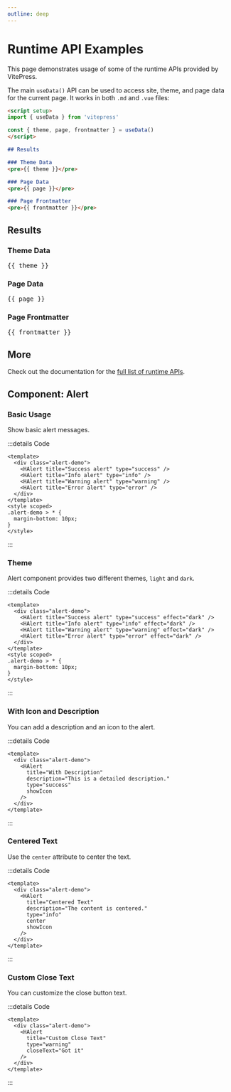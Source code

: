 ```yaml
---
outline: deep
---
```


# Runtime API Examples

This page demonstrates usage of some of the runtime APIs provided by VitePress.

The main `useData()` API can be used to access site, theme, and page data for the current page. It works in both `.md` and `.vue` files:

```md
<script setup>
import { useData } from 'vitepress'

const { theme, page, frontmatter } = useData()
</script>

## Results

### Theme Data
<pre>{{ theme }}</pre>

### Page Data
<pre>{{ page }}</pre>

### Page Frontmatter
<pre>{{ frontmatter }}</pre>
```

<script setup>
import { useData } from 'vitepress'

const { site, theme, page, frontmatter } = useData()
</script>

## Results

### Theme Data
<pre>{{ theme }}</pre>

### Page Data
<pre>{{ page }}</pre>

### Page Frontmatter
<pre>{{ frontmatter }}</pre>

## More

Check out the documentation for the [full list of runtime APIs](https://vitepress.dev/reference/runtime-api#usedata).

## Component: Alert

### Basic Usage

Show basic alert messages.

:::details Code
```vue
<template>
  <div class="alert-demo">
    <HAlert title="Success alert" type="success" />
    <HAlert title="Info alert" type="info" />
    <HAlert title="Warning alert" type="warning" />
    <HAlert title="Error alert" type="error" />
  </div>
</template>
<style scoped>
.alert-demo > * {
  margin-bottom: 10px;
}
</style>
```
:::

### Theme

Alert component provides two different themes, `light` and `dark`.

:::details Code
```vue
<template>
  <div class="alert-demo">
    <HAlert title="Success alert" type="success" effect="dark" />
    <HAlert title="Info alert" type="info" effect="dark" />
    <HAlert title="Warning alert" type="warning" effect="dark" />
    <HAlert title="Error alert" type="error" effect="dark" />
  </div>
</template>
<style scoped>
.alert-demo > * {
  margin-bottom: 10px;
}
</style>
```
:::

### With Icon and Description

You can add a description and an icon to the alert.

:::details Code
```vue
<template>
  <div class="alert-demo">
    <HAlert 
      title="With Description" 
      description="This is a detailed description."
      type="success"
      showIcon 
    />
  </div>
</template>
```
:::

### Centered Text

Use the `center` attribute to center the text.

:::details Code
```vue
<template>
  <div class="alert-demo">
    <HAlert 
      title="Centered Text" 
      description="The content is centered."
      type="info"
      center
      showIcon 
    />
  </div>
</template>
```
:::

### Custom Close Text

You can customize the close button text.

:::details Code
```vue
<template>
  <div class="alert-demo">
    <HAlert 
      title="Custom Close Text" 
      type="warning"
      closeText="Got it"
    />
  </div>
</template>
```
:::
